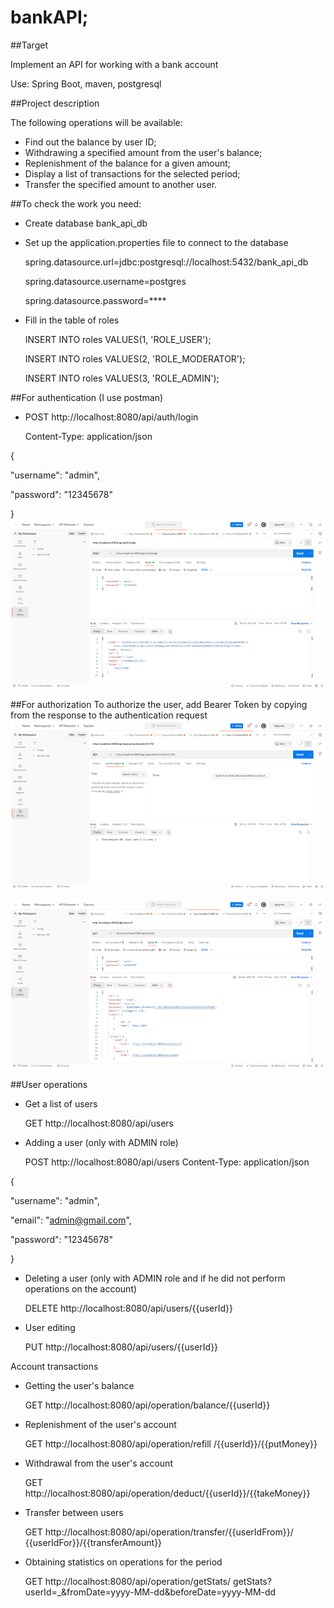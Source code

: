 # bankAPI;

##Target

Implement an API for working with a bank account

Use: Spring Boot, maven, postgresql

##Project description

 The following operations will be available:

 * Find out the balance by user ID;
 * Withdrawing a specified amount from the user's balance;
 * Replenishment of the balance for a given amount;
 * Display a list of transactions for the selected period;
 * Transfer the specified amount to another user.

##To check the work you need:
* Create database bank_api_db
* Set up the application.properties file to connect to the database
  
  spring.datasource.url=jdbc:postgresql://localhost:5432/bank_api_db
  
  spring.datasource.username=postgres
  
  spring.datasource.password=****

* Fill in the table of roles
  
  INSERT INTO roles VALUES(1, 'ROLE_USER');
  
  INSERT INTO roles VALUES(2, 'ROLE_MODERATOR');
  
  INSERT INTO roles VALUES(3, 'ROLE_ADMIN');


##For authentication
(I use postman)
* POST http://localhost:8080/api/auth/login
  
  Content-Type: application/json

{

"username": "admin",

"password": "12345678"

}
 ![img.png](img.png)

##For authorization
To authorize the user, add Bearer Token by copying
from the response to the authentication request
![img_1.png](img_1.png)

![img_2.png](img_2.png)

##User operations
* Get a list of users
  
  GET http://localhost:8080/api/users
* Adding a user (only with ADMIN role)
  
  POST http://localhost:8080/api/users
  Content-Type: application/json

{

"username": "admin",

"email": "admin@gmail.com",

"password": "12345678"

}
* Deleting a user (only with ADMIN role and if he did not perform 
  operations on the account)
  
  DELETE http://localhost:8080/api/users/{{userId}}
* User editing
  
  PUT http://localhost:8080/api/users/{{userId}}

Account transactions

* Getting the user's balance
  
  GET http://localhost:8080/api/operation/balance/{{userId}}
  
* Replenishment of the user's account
  
  GET http://localhost:8080/api/operation/refill
  /{{userId}}/{{putMoney}}
  
* Withdrawal from the user's account
  
  GET http://localhost:8080/api/operation/deduct/{{userId}}/{{takeMoney}}
  
* Transfer between users
  
  GET http://localhost:8080/api/operation/transfer/{{userIdFrom}}/
  {{userIdFor}}/{{transferAmount}}
  
* Obtaining statistics on operations for the period
  
  GET http://localhost:8080/api/operation/getStats/
  getStats?userId=_&fromDate=yyyy-MM-dd&beforeDate=yyyy-MM-dd